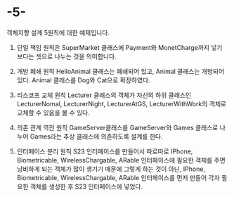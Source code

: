 # -5-
객체지향 설계 5원칙에 대한 예제입니다.

1. 단일 책임 원칙은
SuperMarket 클래스에 Payment와 MonetCharge까지 넣기 보다는
셋으로 나누는 것을 의미합니다.

2. 개방 폐쇄 원칙
HelloAnimal 클래스는 폐쇄되어 있고, Animal 클래스는 개방되어있다.
Animal 클래스를 Dog와 Cat으로 확장하였다.

3. 리스코프 교체 원칙
Lecturer 클래스의 객체가 자신의 하위 클래스인
LecturerNomal, LecturerNight, LecturerAtGS, LecturerWithWork의 객체로 교체할 수 있음을 볼 수 있다.

4. 의존 관계 역전 원칙
GameServer클래스를 GameServer와 Games 클래스로 나누어 Games라는 추상 클래스에 의존하도록 설계를 한다.

5. 인터페이스 분리 원칙
S23 인터페이스를 만들어서 따로따로 IPhone, Biometricable, WirelessChargable, ARable 인터페이스에
필요한 객체를 주면 낭비하게 되는 객체가 많이 생기기 때문에 그렇게 하는 것이 아닌,
IPhone, Biometricable, WirelessChargable, ARable 인터페이스를 먼저 만들어 각자 필요한 객체를 생성한 후
S23 인터페이스에 넣었다.
